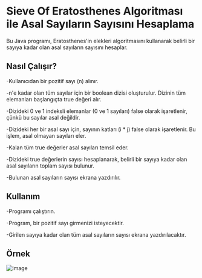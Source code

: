 # Sieve Of Eratosthenes Algoritması ile Asal Sayıların Sayısını Hesaplama
Bu Java programı, Eratosthenes'in elekleri algoritmasını kullanarak belirli bir sayıya kadar olan asal sayıların sayısını hesaplar.

## Nasıl Çalışır?
-Kullanıcıdan bir pozitif sayı (n) alınır.

-n'e kadar olan tüm sayılar için bir boolean dizisi oluşturulur. Dizinin tüm elemanları başlangıçta true değeri alır.

-Dizideki 0 ve 1 indeksli elemanlar (0 ve 1 sayıları) false olarak işaretlenir, çünkü bu sayılar asal değildir.

-Dizideki her bir asal sayı için, sayının katları (i * j) false olarak işaretlenir. Bu işlem, asal olmayan sayıları eler.

-Kalan tüm true değerler asal sayıları temsil eder.

-Dizideki true değerlerin sayısı hesaplanarak, belirli bir sayıya kadar olan asal sayıların toplam sayısı bulunur.

-Bulunan asal sayıların sayısı ekrana yazdırılır.

## Kullanım
-Programı çalıştırın.

-Program, bir pozitif sayı girmenizi isteyecektir.

-Girilen sayıya kadar olan tüm asal sayıların sayısı ekrana yazdırılacaktır.

## Örnek

![image](https://github.com/esmanur-karatas/javaAlgorithmExamples/assets/83882274/8f9df8c0-cc57-4135-a5f0-47456632126d)
